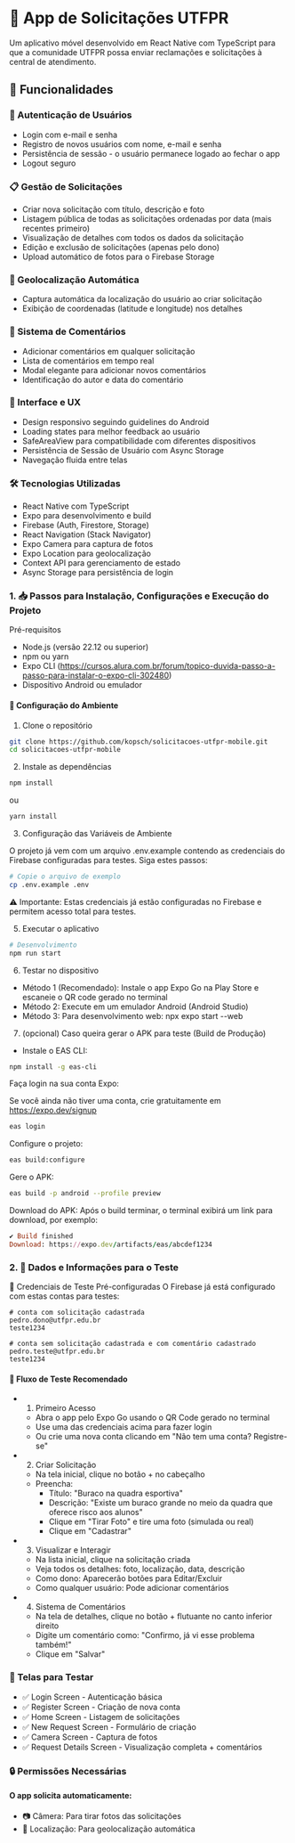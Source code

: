# 📱 App de Solicitações UTFPR
Um aplicativo móvel desenvolvido em React Native com TypeScript para que a comunidade UTFPR possa enviar reclamações e solicitações à central de atendimento.

## 🚀 Funcionalidades

### 🔐 Autenticação de Usuários
- Login com e-mail e senha
- Registro de novos usuários com nome, e-mail e senha
- Persistência de sessão - o usuário permanece logado ao fechar o app
- Logout seguro

### 📋 Gestão de Solicitações
- Criar nova solicitação com título, descrição e foto
- Listagem pública de todas as solicitações ordenadas por data (mais recentes primeiro)
- Visualização de detalhes com todos os dados da solicitação
- Edição e exclusão de solicitações (apenas pelo dono)
- Upload automático de fotos para o Firebase Storage

### 📍 Geolocalização Automática
- Captura automática da localização do usuário ao criar solicitação
- Exibição de coordenadas (latitude e longitude) nos detalhes

### 💬 Sistema de Comentários
- Adicionar comentários em qualquer solicitação
- Lista de comentários em tempo real
- Modal elegante para adicionar novos comentários
- Identificação do autor e data do comentário

### 🎨 Interface e UX
- Design responsivo seguindo guidelines do Android
- Loading states para melhor feedback ao usuário
- SafeAreaView para compatibilidade com diferentes dispositivos
- Persistência de Sessão de Usuário com Async Storage
- Navegação fluida entre telas

### 🛠 Tecnologias Utilizadas
- React Native com TypeScript
- Expo para desenvolvimento e build
- Firebase (Auth, Firestore, Storage)
- React Navigation (Stack Navigator)
- Expo Camera para captura de fotos
- Expo Location para geolocalização
- Context API para gerenciamento de estado
- Async Storage para persistência de login

### 1. 📥 Passos para Instalação, Configurações e Execução do Projeto
Pré-requisitos

- Node.js (versão 22.12 ou superior)
- npm ou yarn
- Expo CLI (https://cursos.alura.com.br/forum/topico-duvida-passo-a-passo-para-instalar-o-expo-cli-302480)
- Dispositivo Android ou emulador

#### 🔧 Configuração do Ambiente
1. Clone o repositório
```bash
git clone https://github.com/kopsch/solicitacoes-utfpr-mobile.git
cd solicitacoes-utfpr-mobile
```
2. Instale as dependências
```bash 
npm install
```
ou
```bash 
yarn install
```
3. Configuração das Variáveis de Ambiente

O projeto já vem com um arquivo .env.example contendo as credenciais do Firebase configuradas para testes. Siga estes passos:

```bash
# Copie o arquivo de exemplo
cp .env.example .env
```

⚠️ Importante: Estas credenciais já estão configuradas no Firebase e permitem acesso total para testes.

5. Executar o aplicativo
```bash
# Desenvolvimento
npm run start
```

6. Testar no dispositivo
- Método 1 (Recomendado): Instale o app Expo Go na Play Store e escaneie o QR code gerado no terminal
- Método 2: Execute em um emulador Android (Android Studio)
- Método 3: Para desenvolvimento web: npx expo start --web

7. (opcional) Caso queira gerar o APK para teste (Build de Produção) 

-  Instale o EAS CLI:
```bash
npm install -g eas-cli
```
Faça login na sua conta Expo:

Se você ainda não tiver uma conta, crie gratuitamente em https://expo.dev/signup

```bash
eas login
```

Configure o projeto:

```bash
eas build:configure
```

Gere o APK:

```bash
eas build -p android --profile preview
```

Download do APK:
Após o build terminar, o terminal exibirá um link para download, por exemplo:

```ruby
✔ Build finished
Download: https://expo.dev/artifacts/eas/abcdef1234
```

### 2. 🧪 Dados e Informações para o Teste
🔑 Credenciais de Teste Pré-configuradas
O Firebase já está configurado com estas contas para testes:

```text
# conta com solicitação cadastrada
pedro.dono@utfpr.edu.br
teste1234

# conta sem solicitação cadastrada e com comentário cadastrado
pedro.teste@utfpr.edu.br
teste1234
```

#### 🎯 Fluxo de Teste Recomendado
- 1. Primeiro Acesso
    - Abra o app pelo Expo Go usando o QR Code gerado no terminal
    - Use uma das credenciais acima para fazer login
    - Ou crie uma nova conta clicando em "Não tem uma conta? Registre-se"

- 2. Criar Solicitação
    - Na tela inicial, clique no botão + no cabeçalho
    - Preencha:
        - Título: "Buraco na quadra esportiva"
        - Descrição: "Existe um buraco grande no meio da quadra que oferece risco aos alunos"
        - Clique em "Tirar Foto" e tire uma foto (simulada ou real)
        - Clique em "Cadastrar"

- 3. Visualizar e Interagir
    - Na lista inicial, clique na solicitação criada
    - Veja todos os detalhes: foto, localização, data, descrição
    - Como dono: Aparecerão botões para Editar/Excluir
    - Como qualquer usuário: Pode adicionar comentários

- 4. Sistema de Comentários
    - Na tela de detalhes, clique no botão + flutuante no canto inferior direito
    - Digite um comentário como: "Confirmo, já vi esse problema também!"
    - Clique em "Salvar"

### 📱 Telas para Testar
- ✅ Login Screen - Autenticação básica
- ✅ Register Screen - Criação de nova conta
- ✅ Home Screen - Listagem de solicitações
- ✅ New Request Screen - Formulário de criação
- ✅ Camera Screen - Captura de fotos
- ✅ Request Details Screen - Visualização completa + comentários

### 🔒 Permissões Necessárias
#### O app solicita automaticamente:
- 📷 Câmera: Para tirar fotos das solicitações
- 📍 Localização: Para geolocalização automática
